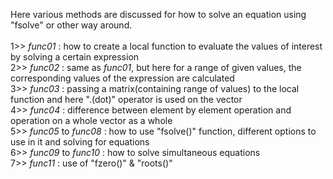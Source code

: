 Here various methods are discussed for how to solve an equation using "fsolve" or other way around. 
<br/>
<br/>
1>> *func01* : how to create a local function to evaluate the values of interest by solving a certain expression  <br/>
2>> *func02* : same as *func01*, but here for a range of given values, the corresponding values of the expression are calculated <br/>
3>> *func03* : passing a matrix(containing range of values) to the local function and here ".(dot)" operator is used on the vector  <br />
4>> *func04* : difference between element by element operation and operation on a whole vector as a whole <br />
5>> *func05* to *func08* : how to use "fsolve()" function, different options to use in it and solving for equations  <br />
6>> *func09* to *func10* : how to solve simultaneous equations <br/>
7>> *func11* : use of "fzero()" & "roots()" <br/>
